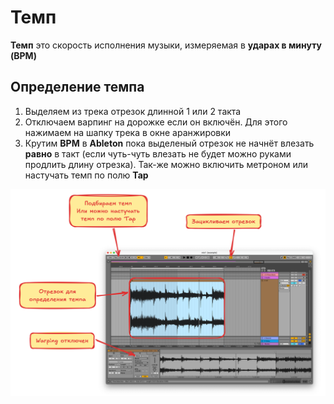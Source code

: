 # Темп

**Темп** это скорость исполнения музыки, измеряемая в **ударах в минуту (BPM)**

## Определение темпа

1. Выделяем из трека отрезок длинной 1 или 2 такта
2. Отключаем варпинг на дорожке если он включён. Для этого нажимаем на шапку трека в окне аранжировки
3. Крутим **BPM** в **Ableton** пока выделеный отрезок не начнёт влезать **равно** в такт (если чуть-чуть влезать не будет можно руками продлить длину отрезка). Так-же можно включить метроном или настучать темп по полю **Tap**

![image](./images/bpm.png)
